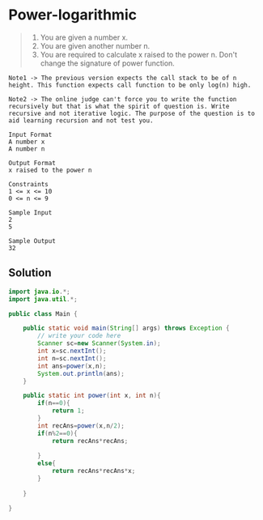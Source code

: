 # Power-logarithmic

> 1. You are given a number x.
> 2. You are given another number n.
> 3. You are required to calculate x raised to the power n. Don't change the signature of power function.

```text
Note1 -> The previous version expects the call stack to be of n height. This function expects call function to be only log(n) high.

Note2 -> The online judge can't force you to write the function recursively but that is what the spirit of question is. Write recursive and not iterative logic. The purpose of the question is to aid learning recursion and not test you.

Input Format
A number x
A number n

Output Format
x raised to the power n

Constraints
1 <= x <= 10
0 <= n <= 9

Sample Input
2
5

Sample Output
32
```
## Solution
```java
import java.io.*;
import java.util.*;

public class Main {

    public static void main(String[] args) throws Exception {
        // write your code here
        Scanner sc=new Scanner(System.in);
        int x=sc.nextInt();
        int n=sc.nextInt();
        int ans=power(x,n);
        System.out.println(ans);
    }

    public static int power(int x, int n){
        if(n==0){
            return 1;
        }
        int recAns=power(x,n/2);
        if(n%2==0){
            return recAns*recAns;
            
        }
        else{
            return recAns*recAns*x;
        }
        
    }

}
```
